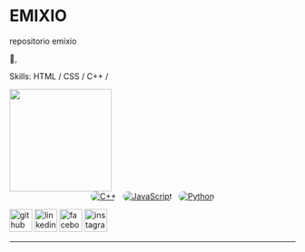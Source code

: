# EMIXIO
repositorio emixio

 👋, 






Skills: HTML / CSS / C++ /






 <img height="180em" src="https://github-readme-stats.vercel.app/api?username=EMIXIIO&show_icons=true&theme=dark&include_all_commits=true&count_private=true"/>
  




 <div style="display:flex; gap:12px; justify-content:center; align-items:center; flex-wrap:wrap;">
    <!-- C++ -->
    <a href="https://isocpp.org/" target="_blank" rel="noopener">
      <img
        alt="C++"
        src="https://img.shields.io/badge/C%2B%2B-00599C?logo=c%2B%2B&logoColor=white&style=for-the-badge"
        style="border-radius:8px;"
      />
    </a>

   <a href="https://developer.mozilla.org/en-US/docs/Web/JavaScript" target="_blank" rel="noopener">
      <img
        alt="JavaScript"
        src="https://img.shields.io/badge/JavaScript-F7DF1E?logo=javascript&logoColor=black&style=for-the-badge"
        style="border-radius:8px;"
      />
    </a>

<a href="https://www.python.org/" target="_blank" rel="noopener">
      <img
        alt="Python"
        src="https://img.shields.io/badge/Python-3776AB?logo=python&logoColor=white&style=for-the-badge"
        style="border-radius:8px;"
      />
    </a>
    
  </div>







[<img src='https://cdn.jsdelivr.net/npm/simple-icons@3.0.1/icons/github.svg' alt='github' height='40'>](https://github.com/EMIXIIO)  [<img src='https://cdn.jsdelivr.net/npm/simple-icons@3.0.1/icons/linkedin.svg' alt='linkedin' height='40'>](https://mx.linkedin.com/in/emilio-david-hernandez-torres-6296a4267)  [<img src='https://cdn.jsdelivr.net/npm/simple-icons@3.0.1/icons/facebook.svg' alt='facebook' height='40'>](https://www.facebook.com/emiliodavid.hernandez/?locale=es_LA)  [<img src='https://cdn.jsdelivr.net/npm/simple-icons@3.0.1/icons/instagram.svg' alt='instagram' height='40'>](https://www.instagram.com/emixio_real/) 

------

